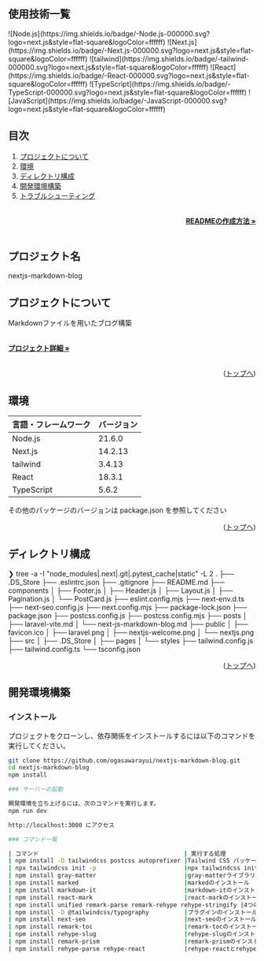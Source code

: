<div id="top"></div>

## 使用技術一覧

<!-- シールド一覧 -->
<p style="display: inline">
<!-- フロントエンドのフレームワーク一覧 -->
![Node.js](https://img.shields.io/badge/-Node.js-000000.svg?logo=next.js&style=flat-square&logoColor=ffffff)
![Next.js](https://img.shields.io/badge/-Next.js-000000.svg?logo=next.js&style=flat-square&logoColor=ffffff)
![tailwind](https://img.shields.io/badge/-tailwind-000000.svg?logo=next.js&style=flat-square&logoColor=ffffff)
![React](https://img.shields.io/badge/-React-000000.svg?logo=next.js&style=flat-square&logoColor=ffffff)
<!-- フロントエンド言語一覧 -->
![TypeScript](https://img.shields.io/badge/-TypeScript-000000.svg?logo=next.js&style=flat-square&logoColor=ffffff)
![JavaScript](https://img.shields.io/badge/-JavaScript-000000.svg?logo=next.js&style=flat-square&logoColor=ffffff)
</p>

## 目次

1. [プロジェクトについて](#プロジェクトについて)
2. [環境](#環境)
3. [ディレクトリ構成](#ディレクトリ構成)
4. [開発環境構築](#開発環境構築)
5. [トラブルシューティング](#トラブルシューティング)

<!-- READMEの作成方法のドキュメントのリンク -->
<br />
<div align="right">
    <a href="https://qiita.com/shun198/items/c983c713452c041ef787"><strong>READMEの作成方法 »</strong></a>
</div>
<br />

<!-- プロジェクト名を記載 -->

## プロジェクト名

nextjs-markdown-blog

<!-- プロジェクトについて -->

## プロジェクトについて

Markdownファイルを用いたブログ構築

<!-- プロジェクトの概要を記載 -->

  <p align="left">
    <br />
    <!-- プロジェクト詳細のリンク -->
    <a href="https://reffect.co.jp/react/nextjs-markdown-blog"><strong>プロジェクト詳細 »</strong></a>
    <br />
    <br />

<p align="right">(<a href="#top">トップへ</a>)</p>

## 環境

<!-- 言語、フレームワーク、ミドルウェア、インフラの一覧とバージョンを記載 -->

| 言語・フレームワーク  | バージョン |
| --------------------- | ---------- |
| Node.js               | 21.6.0     |
| Next.js               | 14.2.13    |
| tailwind              | 3.4.13     |
| React                 | 18.3.1     |
| TypeScript            | 5.6.2      |

その他のパッケージのバージョンは package.json を参照してください

<p align="right">(<a href="#top">トップへ</a>)</p>

## ディレクトリ構成

<!-- Treeコマンドを使ってディレクトリ構成を記載 -->

❯ tree -a -I "node_modules|.next|.git|.pytest_cache|static" -L 2
.
├── .DS_Store
├── .eslintrc.json
├── .gitignore
├── README.md
├── components
│   ├── Footer.js
│   ├── Header.js
│   ├── Layout.js
│   ├── Pagination.js
│   └── PostCard.js
├── eslint.config.mjs
├── next-env.d.ts
├── next-seo.config.js
├── next.config.mjs
├── package-lock.json
├── package.json
├── postcss.config.js
├── postcss.config.mjs
├── posts
│   ├── laravel-vite.md
│   └── next-js-markdown-blog.md
├── public
│   ├── favicon.ico
│   ├── laravel.png
│   ├── nextjs-welcome.png
│   └── nextjs.png
├── src
│   ├── .DS_Store
│   ├── pages
│   └── styles
├── tailwind.config.js
├── tailwind.config.ts
└── tsconfig.json

<p align="right">(<a href="#top">トップへ</a>)</p>

## 開発環境構築

<!-- コンテナの作成方法、パッケージのインストール方法など、開発環境構築に必要な情報を記載 -->

### インストール

プロジェクトをクローンし、依存関係をインストールするには以下のコマンドを実行してください。

```bash
git clone https://github.com/ogasawarayui/nextjs-markdown-blog.git
cd nextjs-markdown-blog
npm install

### サーバーの起動

開発環境を立ち上げるには、次のコマンドを実行します。
npm run dev

http://localhost:3000 にアクセス

### コマンド一覧

| コマンド　　　　　　　　                            | 実行する処理                             |------------------------------------------------------------------------------------------ |
| npm install -D tailwindcss postcss autoprefixer |Tailwind CSS パッケージのインストール       |
| npx tailwindcss init -p                         |npx tailwindcss init -p                 |
| npm install gray-matter                         |gray-matterライブラリのインストール         |
| npm install marked                              |markedのインストール　                 　　 |
| npm install markdown-it                         |markdown-itのインストール　　　　　　　　　   |
| npm install react-mark                          |react-markのインストール                   |
| npm install unified remark-parse remark-rehype rehype-stringify |4つのライブラリのインストール｜
| npm install -D @tailwindcss/typography          |プラグインのインストール　　　　　　　　　　　　 |
| npm install next-seo                            |next-seoのインストール                     |
| npm install remark-toc                          |remark-tocのインストール                   |
| npm install rehype-slug                         |rehype-slugのインストール                  |
| npm install remark-prism                        |remark-prismのインストール                 |
| npm install rehype-parse rehype-react           |rehype-reactとrehype-parseのインストール    |



